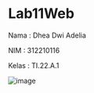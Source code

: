 # Lab11Web

Nama :  Dhea Dwi Adelia

NIM : 312210116

Kelas : TI.22.A.1

![image](https://github.com/adeliadhea06/Lab11Web/assets/115794875/1303bba8-8d6f-4ca2-a7bb-67fb9439bb4b)
